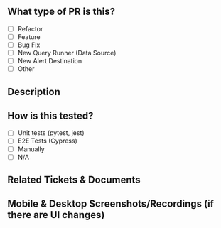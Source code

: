 ## What type of PR is this? 
<!-- Check all that apply, delete what doesn't apply. -->

- [ ] Refactor
- [ ] Feature
- [ ] Bug Fix
- [ ] New Query Runner (Data Source) 
- [ ] New Alert Destination
- [ ] Other

## Description
<!-- In case of adding / modifying a query runner, please specify which version(s) you expect are compatible. -->

## How is this tested?

- [ ] Unit tests (pytest, jest)
- [ ] E2E Tests (Cypress)
- [ ] Manually
- [ ] N/A

<!-- If Manually, please describe. -->

## Related Tickets & Documents
<!-- If applicable, please include a link to your documentation PR against getredash/website -->

## Mobile & Desktop Screenshots/Recordings (if there are UI changes)
